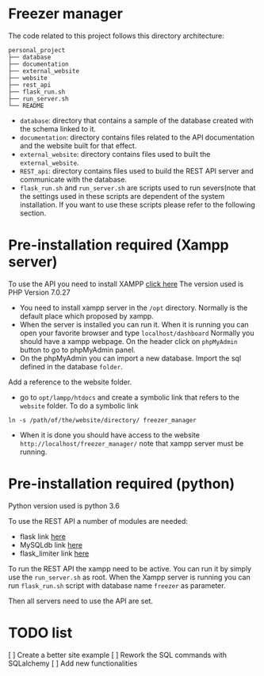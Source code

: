 # Freezer manager

The code related to this project follows this directory architecture:
```
personal_project
├── database
├── documentation
├── external_website
├── website
├── rest_api
├── flask_run.sh
├── run_server.sh
└── README
```
- `database`: directory that contains a sample of the database created with the schema linked to it.
- `documentation`: directory contains files related to the API documentation and the website built for that effect.
- `external_website`: directory contains files used to built the `external_website`.
- `REST_api`: directory contains files used to build the REST API server and communicate with the database.
- `flask_run.sh` and `run_server.sh` are scripts used to run severs(note that the settings used in these scripts are dependent of the system installation. If you want to use these scripts please refer to the following section.

# Pre-installation required (Xampp server)

To use the API you need to install XAMPP [click here](https://www.apachefriends.org/fr/index.html)
The version used is PHP Version 7.0.27

- You need to install xampp server in the `/opt` directory. Normally is the default place which proposed by xampp.
- When the server is installed you can run it. When it is running you can open your favorite browser and  type `localhost/dashboard`
Normally you should have a xampp webpage.  On the header click on `phpMyAdmin` button to go to phpMyAdmin panel.
- On the phpMyAdmin you can import a new database. Import the sql defined in the database `folder`.

Add a reference to the website folder.
- go to `opt/lampp/htdocs` and create a symbolic link that refers to the `website` folder. To do a symbolic link 
```
ln -s /path/of/the/website/directory/ freezer_manager
```
- When it is done you should have access to the website `http://localhost/freezer_manager/` note that xampp server must be running.

# Pre-installation required (python)

Python version used is python 3.6

To use the REST API a number of modules are needed:
- flask link [here](http://flask.pocoo.org/)
- MySQLdb link [here](http://mysqlclient.readthedocs.io/)
- flask_limiter link [here](https://flask-limiter.readthedocs.io/en/stable/)

To run the REST API the xampp need to be active. You can run it by simply use the `run_server.sh` as root.
When the  Xampp server is running you can run `flask_run.sh` script with database name `freezer` as parameter.

Then all servers need to use the API are set.

# TODO list
[ ] Create a better site example
[ ] Rework the SQL commands with SQLalchemy
[ ] Add new functionalities
